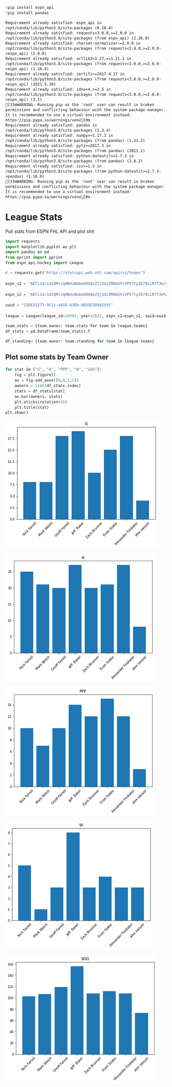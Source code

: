 ```python
!pip install espn_api
!pip install pandas
```

    Requirement already satisfied: espn_api in /opt/conda/lib/python3.8/site-packages (0.18.4)
    Requirement already satisfied: requests<3.0.0,>=2.0.0 in /opt/conda/lib/python3.8/site-packages (from espn_api) (2.26.0)
    Requirement already satisfied: charset-normalizer~=2.0.0 in /opt/conda/lib/python3.8/site-packages (from requests<3.0.0,>=2.0.0->espn_api) (2.0.0)
    Requirement already satisfied: urllib3<1.27,>=1.21.1 in /opt/conda/lib/python3.8/site-packages (from requests<3.0.0,>=2.0.0->espn_api) (1.26.6)
    Requirement already satisfied: certifi>=2017.4.17 in /opt/conda/lib/python3.8/site-packages (from requests<3.0.0,>=2.0.0->espn_api) (2021.5.30)
    Requirement already satisfied: idna<4,>=2.5 in /opt/conda/lib/python3.8/site-packages (from requests<3.0.0,>=2.0.0->espn_api) (3.1)
    [33mWARNING: Running pip as the 'root' user can result in broken permissions and conflicting behaviour with the system package manager. It is recommended to use a virtual environment instead: https://pip.pypa.io/warnings/venv[0m
    Requirement already satisfied: pandas in /opt/conda/lib/python3.8/site-packages (1.3.4)
    Requirement already satisfied: numpy>=1.17.3 in /opt/conda/lib/python3.8/site-packages (from pandas) (1.21.2)
    Requirement already satisfied: pytz>=2017.3 in /opt/conda/lib/python3.8/site-packages (from pandas) (2021.1)
    Requirement already satisfied: python-dateutil>=2.7.3 in /opt/conda/lib/python3.8/site-packages (from pandas) (2.8.2)
    Requirement already satisfied: six>=1.5 in /opt/conda/lib/python3.8/site-packages (from python-dateutil>=2.7.3->pandas) (1.16.0)
    [33mWARNING: Running pip as the 'root' user can result in broken permissions and conflicting behaviour with the system package manager. It is recommended to use a virtual environment instead: https://pip.pypa.io/warnings/venv[0m


# League Stats
Pull stats from ESPN FHL API and plot shit


```python
import requests
import matplotlib.pyplot as plt
import pandas as pd
from pprint import pprint
from espn_api.hockey import League
```


```python
r = requests.get("https://statsapi.web.nhl.com/api/v1/teams")

espn_s2 = "AECi2ar14IQMrzqHN4xNG8eK0d4oZIj5dzZM8AdhlVP57tyZb79LLRfT3m/S/TYmCl/A4T+J9Rm9YOJ3a16Gm0bqhMo/ocZgVQOL4YsWgpewsYy9Ea9HzFcoB95AFf9EL3Vbcl4AvepgJz669ibJ0hBH1NQW+i0IhGhGnmMWHvgNsyhQ/0CWLGstmi9YbbHEM+lV4xXQbxMOsZYNPl57S8WJlVmuQQ5p0PpGu26mamtgHAddgwdggBqRDvEZNjXAqkdOFkLjropHaL/dktw2n0o84g5YmDZQiM7nkz/fTJcyRg=="

espn_s2 = "AECi2ar14IQMrzqHN4xNG8eK0d4oZIj5dzZM8AdhlVP57tyZb79LLRfT3m%2FS%2FTYmCl%2FA4T%2BJ9Rm9YOJ3a16Gm0bqhMo%2FocZgVQOL4YsWgpewsYy9Ea9HzFcoB95AFf9EL3Vbcl4AvepgJz669ibJ0hBH1NQW%2Bi0IhGhGnmMWHvgNsyhQ%2F0CWLGstmi9YbbHEM%2BlV4xXQbxMOsZYNPl57S8WJlVmuQQ5p0PpGu26mamtgHAddgwdggBqRDvEZNjXAqkdOFkLjropHaL%2Fdktw2n0o84g5YmDZQiM7nkz%2FfTJcyRg%3D%3D"

swid = "{5DE51273-9C11-445E-A3E0-9035E3D94559}"

league = League(league_id=28994, year=2022, espn_s2=espn_s2, swid=swid)
```


```python
team_stats = {team.owner: team.stats for team in league.teams}
df_stats = pd.DataFrame(team_stats).T
```


```python
df_standing= {team.owner: team.standing for team in league.teams}
```

## Plot some stats by Team Owner


```python
for stat in ["G", "A", "PPP", "W", "SOG"]:
    fig = plt.figure()
    ax = fig.add_axes([0,0,1,1])
    owners = list(df_stats.index)
    stats = df_stats[stat]
    ax.bar(owners, stats)
    plt.xticks(rotation=45)
    plt.title(stat)
plt.show()
```


    
![png](output_7_0.png)
    



    
![png](output_7_1.png)
    



    
![png](output_7_2.png)
    



    
![png](output_7_3.png)
    



    
![png](output_7_4.png)
    



```python

```
